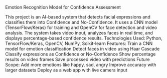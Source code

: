 Emotion Recognition Model for Confidence Assessment

This project is an AI-based system that detects facial expressions and classifies them into Confidence and No-Confidence.
It uses a CNN model (TensorFlow/Keras) for training and OpenCV for face detection and video analysis.
The system takes video input, analyzes faces in real time, and displays percentage-based confidence results.
Technologies Used: Python, TensorFlow/Keras, OpenCV, NumPy, Scikit-learn
Features:
Train a CNN model for emotion classification
Detect faces in video using Haar Cascade
Classify expressions as Confidence or No-Confidence
Show percentage results on video frames
Save processed video with predictions
Future Scope:
Add more emotions like happy, sad, angry
Improve accuracy with larger datasets
Deploy as a web app with live camera input
